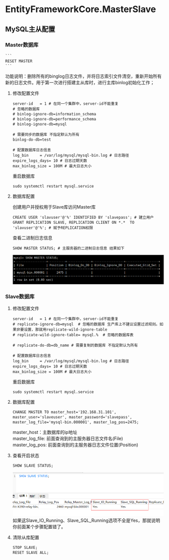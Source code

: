 # EntityFrameworkCore.MasterSlave

## MySQL主从配置

### Master数据库  
    ```
    RESET MASTER
    ```
功能说明：删除所有的binglog日志文件，并将日志索引文件清空，重新开始所有新的日志文件。用于第一次进行搭建主从库时，进行主库binlog初始化工作；

1. 修改配置文件
    ```
    server-id	= 1 # 在同一个集群中，server-id不能重复
    # 忽略的数据库
    # binlog-ignore-db=information_schema 
    # binlog-ignore-db=performance_schema
    # binlog-ignore-db=mysql

    # 需要同步的数据库 不指定默认为所有
    binlog-do-db=test

    # 配置数据库日志信息
    log_bin		= /var/log/mysql/mysql-bin.log # 日志路径
    expire_logs_days= 10 # 日志过期天数
    max_binlog_size	= 100M # 最大日志大小

    ```

    重启数据库
    ```
    sudo systemctl restart mysql.service
    ```
2. 数据库配置

    创建用户并授权用于Slave库访问Master库  
    ```
    CREATE USER 'slavuser'@'%' IDENTIFIED BY 'slavepass'; # 建立用户
    GRANT REPLICATION SLAVE, REPLICATION CLIENT ON *.*  TO 'slavuser'@'%'; # 赋予REPLICATION权限 
    ```

    查看二进制日志信息

    ```
    SHOW MASTER STATUS; # 主服务器的二进制日志信息 结果如下
    ```
    ![主服务器的二进制日志信息](./images/主服务器的二进制日志信息.png)

    
### Slave数据库  
1. 修改配置文件
    ```
    server-id	= 1 # 在同一个集群中，server-id不能重复
    # replicate-ignore-db=mysql  # 忽略的数据库 生产库上不建议设置过滤规则。如果非要设置，那就用replicate-wild-ignore-table
    # replicate-wild-ignore-table= mysql.%  # 忽略的数据库表

    # replicate-do-db=db_name # 需要复制的数据库 不指定默认为所有

    # 配置数据库日志信息 
    log_bin		= /var/log/mysql/mysql-bin.log # 日志路径
    expire_logs_days= 10 # 日志过期天数
    max_binlog_size	= 100M # 最大日志大小

    ```

    重启数据库
    ```
    sudo systemctl restart mysql.service
    ```
2. 数据库配置

    ```
    CHANGE MASTER TO master_host='192.168.31.101', master_user='slaveuser', master_password='slavepass', master_log_file='mysql-bin.000001', master_log_pos=2475;
    ```
    master_host：主数据库的ip地址  
    master_log_file: 前面查询到的主服务器日志文件名(File)  
    master_log_pos: 前面查询到的主服务器日志文件位置(Position)  

3. 查看开启状态
    ```
    SHOW SLAVE STATUS;
    ```
    ![从库状态](./images/从库状态.png)  
    如果这Slave_IO_Running、Slave_SQL_Running选项不全是Yes，那就说明你前面某个步骤配置错了。
    
4. 清除从库配置
    ```
    STOP SLAVE;    
    RESET SLAVE ALL;
    ```
